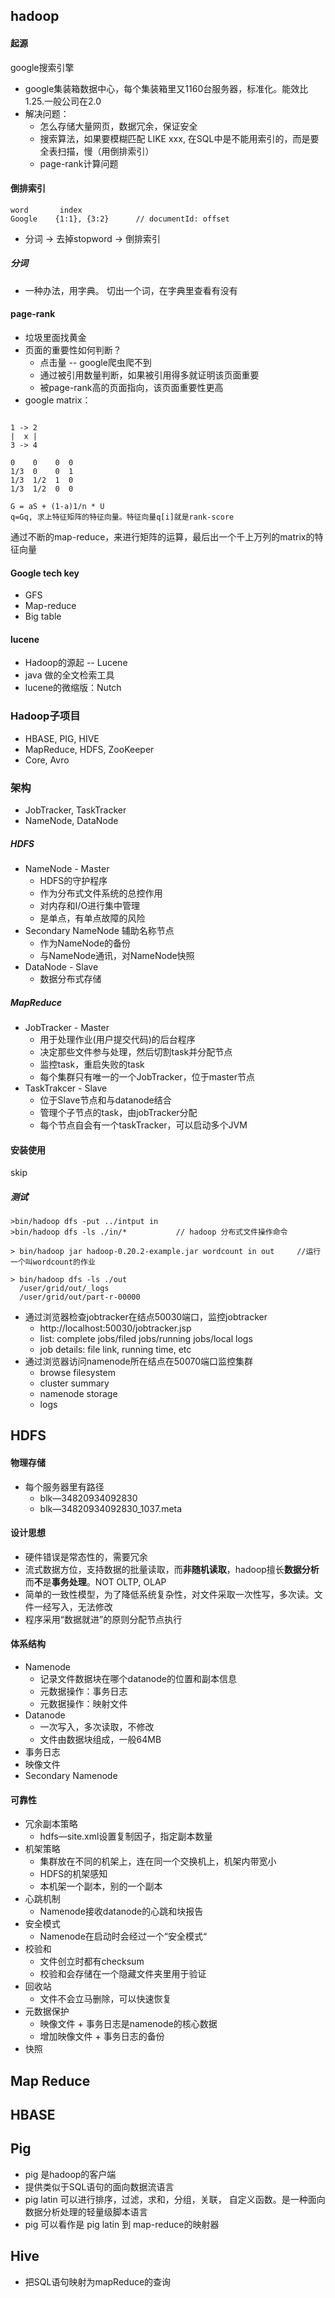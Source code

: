 ## hadoop
#### 起源
google搜索引擎
* google集装箱数据中心，每个集装箱里又1160台服务器，标准化。能效比1.25.一般公司在2.0
* 解决问题：
    * 怎么存储大量网页，数据冗余，保证安全
    * 搜索算法，如果要模糊匹配 LIKE xxx, 在SQL中是不能用索引的，而是要全表扫描，慢（用倒排索引）
    * page-rank计算问题

#### 倒排索引
```
word       index
Google    {1:1}, {3:2}      // documentId: offset
```
* 分词 -> 去掉stopword -> 倒排索引

##### 分词
* 一种办法，用字典。 切出一个词，在字典里查看有没有

#### page-rank
* 垃圾里面找黄金
* 页面的重要性如何判断？
    * 点击量 -- google爬虫爬不到
    * 通过被引用数量判断，如果被引用得多就证明该页面重要
    * 被page-rank高的页面指向，该页面重要性更高
* google matrix：

```

1 -> 2
|  x |
3 -> 4

0    0    0  0
1/3  0    0  1
1/3  1/2  1  0
1/3  1/2  0  0

G = aS + (1-a)1/n * U
q=Gq, 求上特征矩阵的特征向量。特征向量q[i]就是rank-score
```
通过不断的map-reduce，来进行矩阵的运算，最后出一个千上万列的matrix的特征向量

#### Google tech key
* GFS
* Map-reduce
* Big table

#### lucene
* Hadoop的源起 -- Lucene
* java 做的全文检索工具
* lucene的微缩版：Nutch

### Hadoop子项目
* HBASE, PIG, HIVE
* MapReduce, HDFS, ZooKeeper
* Core, Avro

### 架构
* JobTracker, TaskTracker
* NameNode, DataNode

##### HDFS
* NameNode - Master
   * HDFS的守护程序
   * 作为分布式文件系统的总控作用
   * 对内存和I/O进行集中管理
   * 是单点，有单点故障的风险
* Secondary NameNode 辅助名称节点
   * 作为NameNode的备份
   * 与NameNode通讯，对NameNode快照
* DataNode - Slave
   * 数据分布式存储

##### MapReduce
* JobTracker - Master
   * 用于处理作业(用户提交代码)的后台程序
   * 决定那些文件参与处理，然后切割task并分配节点
   * 监控task，重启失败的task
   * 每个集群只有唯一的一个JobTracker，位于master节点
* TaskTrakcer - Slave
   * 位于Slave节点和与datanode结合
   * 管理个子节点的task，由jobTracker分配
   * 每个节点自会有一个taskTracker，可以启动多个JVM

#### 安装使用
skip
##### 测试

```
>bin/hadoop dfs -put ../intput in 
>bin/hadoop dfs -ls ./in/*           // hadoop 分布式文件操作命令
```

```
> bin/hadoop jar hadoop-0.20.2-example.jar wordcount in out     //运行一个叫wordcount的作业
```

```
> bin/hadoop dfs -ls ./out
  /user/grid/out/_logs
  /user/grid/out/part-r-00000
```

* 通过浏览器检查jobtracker在结点50030端口，监控jobtracker
   * http://localhost:50030/jobtracker.jsp
   * list: complete jobs/filed jobs/running jobs/local logs
   * job details: file link, running time, etc
* 通过浏览器访问namenode所在结点在50070端口监控集群
   * browse filesystem
   * cluster summary
   * namenode storage
   * logs

## HDFS
#### 物理存储
* 每个服务器里有路径
   * blk—34820934092830
   * blk—34820934092830_1037.meta

#### 设计思想
* 硬件错误是常态性的，需要冗余
* 流式数据方位，支持数据的批量读取，而**非随机读取**，hadoop擅长**数据分析**而**不**是**事务处理**。NOT OLTP, OLAP
* 简单的一致性模型，为了降低系统复杂性，对文件采取一次性写，多次读。文件一经写入，无法修改
* 程序采用“数据就进”的原则分配节点执行

#### 体系结构
* Namenode
   * 记录文件数据块在哪个datanode的位置和副本信息
   * 元数据操作：事务日志
   * 元数据操作：映射文件
* Datanode
   * 一次写入，多次读取，不修改
   * 文件由数据块组成，一般64MB
* 事务日志
* 映像文件
* Secondary Namenode

#### 可靠性
* 冗余副本策略
   * hdfs—site.xml设置复制因子，指定副本数量
* 机架策略
   * 集群放在不同的机架上，连在同一个交换机上，机架内带宽小
   * HDFS的机架感知
   * 本机架一个副本，别的一个副本
* 心跳机制
   * Namenode接收datanode的心跳和块报告
* 安全模式
   * Namenode在启动时会经过一个“安全模式“
* 校验和
   * 文件创立时都有checksum
   * 校验和会存储在一个隐藏文件夹里用于验证
* 回收站
   * 文件不会立马删除，可以快速恢复
* 元数据保护
   * 映像文件 + 事务日志是namenode的核心数据
   * 增加映像文件 + 事务日志的备份
* 快照

## Map Reduce

## HBASE

## Pig
* pig 是hadoop的客户端
* 提供类似于SQL语句的面向数据流语言
* pig latin 可以进行排序，过滤，求和，分组，关联， 自定义函数。是一种面向数据分析处理的轻量级脚本语言
* pig 可以看作是 pig latin 到 map-reduce的映射器

## Hive
* 把SQL语句映射为mapReduce的查询
